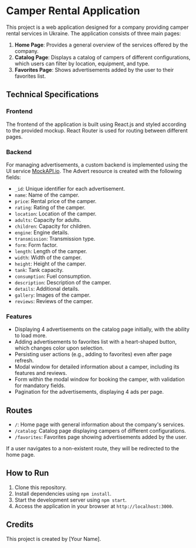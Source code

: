 # Camper Rental Application

This project is a web application designed for a company providing camper rental services in Ukraine. The application consists of three main pages:

1. **Home Page**: Provides a general overview of the services offered by the company.
2. **Catalog Page**: Displays a catalog of campers of different configurations, which users can filter by location, equipment, and type.
3. **Favorites Page**: Shows advertisements added by the user to their favorites list.

## Technical Specifications

### Frontend

The frontend of the application is built using React.js and styled according to the provided mockup. React Router is used for routing between different pages.

### Backend

For managing advertisements, a custom backend is implemented using the UI service [MockAPI.io](https://mockapi.io/). The Advert resource is created with the following fields:

- `_id`: Unique identifier for each advertisement.
- `name`: Name of the camper.
- `price`: Rental price of the camper.
- `rating`: Rating of the camper.
- `location`: Location of the camper.
- `adults`: Capacity for adults.
- `children`: Capacity for children.
- `engine`: Engine details.
- `transmission`: Transmission type.
- `form`: Form factor.
- `length`: Length of the camper.
- `width`: Width of the camper.
- `height`: Height of the camper.
- `tank`: Tank capacity.
- `consumption`: Fuel consumption.
- `description`: Description of the camper.
- `details`: Additional details.
- `gallery`: Images of the camper.
- `reviews`: Reviews of the camper.

### Features

- Displaying 4 advertisements on the catalog page initially, with the ability to load more.
- Adding advertisements to favorites list with a heart-shaped button, which changes color upon selection.
- Persisting user actions (e.g., adding to favorites) even after page refresh.
- Modal window for detailed information about a camper, including its features and reviews.
- Form within the modal window for booking the camper, with validation for mandatory fields.
- Pagination for the advertisements, displaying 4 ads per page.

## Routes

- `/`: Home page with general information about the company's services.
- `/catalog`: Catalog page displaying campers of different configurations.
- `/favorites`: Favorites page showing advertisements added by the user.

If a user navigates to a non-existent route, they will be redirected to the home page.

## How to Run

1. Clone this repository.
2. Install dependencies using `npm install`.
3. Start the development server using `npm start`.
4. Access the application in your browser at `http://localhost:3000`.

## Credits

This project is created by [Your Name].

